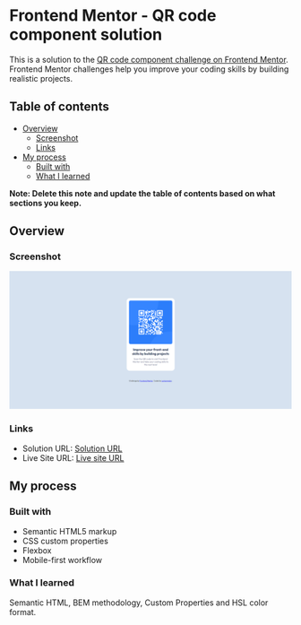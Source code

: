 # Frontend Mentor - QR code component solution

This is a solution to the [QR code component challenge on Frontend Mentor](https://www.frontendmentor.io/challenges/qr-code-component-iux_sIO_H). Frontend Mentor challenges help you improve your coding skills by building realistic projects.

## Table of contents

- [Overview](#overview)
  - [Screenshot](#screenshot)
  - [Links](#links)
- [My process](#my-process)
  - [Built with](#built-with)
  - [What I learned](#what-i-learned)

**Note: Delete this note and update the table of contents based on what sections you keep.**

## Overview

### Screenshot

![](./images/solution.png)

### Links

- Solution URL: [Solution URL](https://github.com/carlosmndzg/qr-code-component)
- Live Site URL: [Live site URL](https://qr-code-component-dev.netlify.app/)

## My process

### Built with

- Semantic HTML5 markup
- CSS custom properties
- Flexbox
- Mobile-first workflow

### What I learned

Semantic HTML, BEM methodology, Custom Properties and HSL color format.
